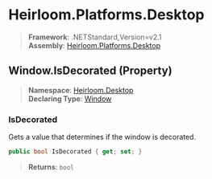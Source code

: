 # Heirloom.Platforms.Desktop

> **Framework**: .NETStandard,Version=v2.1  
> **Assembly**: [Heirloom.Platforms.Desktop][0]

## Window.IsDecorated (Property)

> **Namespace**: [Heirloom.Desktop][0]  
> **Declaring Type**: [Window][1]

### IsDecorated

Gets a value that determines if the window is decorated.

```cs
public bool IsDecorated { get; set; }
```

> **Returns**: `bool`

[0]: ../../../Heirloom.Platforms.Desktop.md
[1]: ../Window.md
